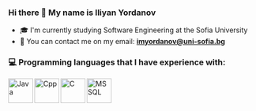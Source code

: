 
### Hi there 👋 My name is Iliyan Yordanov
- 🎓 I'm currently studying Software Engineering at the Sofia University
- 📧 You can contact me on my email: **imyordanov@uni-sofia.bg**  

### 💻 Programming languages that I have experience with:
<img align="left" alt="Java" width="50px" styles="padding-right:10px;" src="https://www.vectorlogo.zone/logos/java/java-icon.svg" />
<img align="left" alt="Cpp" width="50px" styles="padding-right:10px;" src="https://img.icons8.com/color/256/c-plus-plus-logo.png" />
<img align="left" alt="C" width="50px" styles="padding-right:10px;" src="https://img.icons8.com/color/256/c-programming.png" />
<img align="left" alt="MSSQL" width="50px" styles="padding-right:10px;" src="https://img.icons8.com/color/256/microsoft-sql-server.png" />

<!-- https://github.com/Iliyan31/images/blob/main/microsoft-sql-server-logo-svgrepo-com.svg -->

<!-- - 🔭 I’m currently working on 
- 🌱 I’m currently learning ... -->

<!--
**Iliyan31/Iliyan31** is a ✨ _special_ ✨ repository because its `README.md` (this file) appears on your GitHub profile.

Here are some ideas to get you started:

- 🔭 I’m currently working on ...
- 🌱 I’m currently learning ...
- 👯 I’m looking to collaborate on ...
- 🤔 I’m looking for help with ...
- 💬 Ask me about ...
- 📫 How to reach me: ...
- 😄 Pronouns: ...
- ⚡ Fun fact: ...
-->
